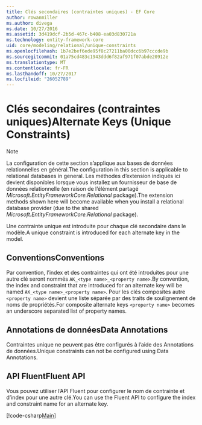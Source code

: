 ```yaml
---
title: Clés secondaires (contraintes uniques) - EF Core
author: rowanmiller
ms.author: divega
ms.date: 10/27/2016
ms.assetid: 3d419dcf-2b5d-467c-b408-ea03d830721a
ms.technology: entity-framework-core
uid: core/modeling/relational/unique-constraints
ms.openlocfilehash: 1b7e2bef6ede95f8c27211ba00dcc6b97cccde9b
ms.sourcegitcommit: 01a75cd483c1943ddd6f82af971f07abde20912e
ms.translationtype: MT
ms.contentlocale: fr-FR
ms.lasthandoff: 10/27/2017
ms.locfileid: "26052789"
---
```

# <a name="alternate-keys-unique-constraints"></a><span data-ttu-id="53bb2-102">Clés secondaires (contraintes uniques)</span><span class="sxs-lookup"><span data-stu-id="53bb2-102">Alternate Keys (Unique Constraints)</span></span>

> [!NOTE]  
> <span data-ttu-id="53bb2-103">La configuration de cette section s’applique aux bases de données relationnelles en général.</span><span class="sxs-lookup"><span data-stu-id="53bb2-103">The configuration in this section is applicable to relational databases in general.</span></span> <span data-ttu-id="53bb2-104">Les méthodes d’extension indiqués ici devient disponibles lorsque vous installez un fournisseur de base de données relationnelle (en raison de l’élément partagé *Microsoft.EntityFrameworkCore.Relational* package).</span><span class="sxs-lookup"><span data-stu-id="53bb2-104">The extension methods shown here will become available when you install a relational database provider (due to the shared *Microsoft.EntityFrameworkCore.Relational* package).</span></span>

<span data-ttu-id="53bb2-105">Une contrainte unique est introduite pour chaque clé secondaire dans le modèle.</span><span class="sxs-lookup"><span data-stu-id="53bb2-105">A unique constraint is introduced for each alternate key in the model.</span></span>

## <a name="conventions"></a><span data-ttu-id="53bb2-106">Conventions</span><span class="sxs-lookup"><span data-stu-id="53bb2-106">Conventions</span></span>

<span data-ttu-id="53bb2-107">Par convention, l’index et des contraintes qui ont été introduites pour une autre clé seront nommés `AK_<type name>_<property name>`.</span><span class="sxs-lookup"><span data-stu-id="53bb2-107">By convention, the index and constraint that are introduced for an alternate key will be named `AK_<type name>_<property name>`.</span></span> <span data-ttu-id="53bb2-108">Pour les clés composites autre `<property name>` devient une liste séparée par des traits de soulignement de noms de propriétés.</span><span class="sxs-lookup"><span data-stu-id="53bb2-108">For composite alternate keys `<property name>` becomes an underscore separated list of property names.</span></span>

## <a name="data-annotations"></a><span data-ttu-id="53bb2-109">Annotations de données</span><span class="sxs-lookup"><span data-stu-id="53bb2-109">Data Annotations</span></span>

<span data-ttu-id="53bb2-110">Contraintes unique ne peuvent pas être configurés à l’aide des Annotations de données.</span><span class="sxs-lookup"><span data-stu-id="53bb2-110">Unique constraints can not be configured using Data Annotations.</span></span>

## <a name="fluent-api"></a><span data-ttu-id="53bb2-111">API Fluent</span><span class="sxs-lookup"><span data-stu-id="53bb2-111">Fluent API</span></span>

<span data-ttu-id="53bb2-112">Vous pouvez utiliser l’API Fluent pour configurer le nom de contrainte et d’index pour une autre clé.</span><span class="sxs-lookup"><span data-stu-id="53bb2-112">You can use the Fluent API to configure the index and constraint name for an alternate key.</span></span>

[!code-csharp[Main](../../../../samples/core/Modeling/FluentAPI/Samples/Relational/AlternateKeyName.cs?name=Model&highlight=9)]
